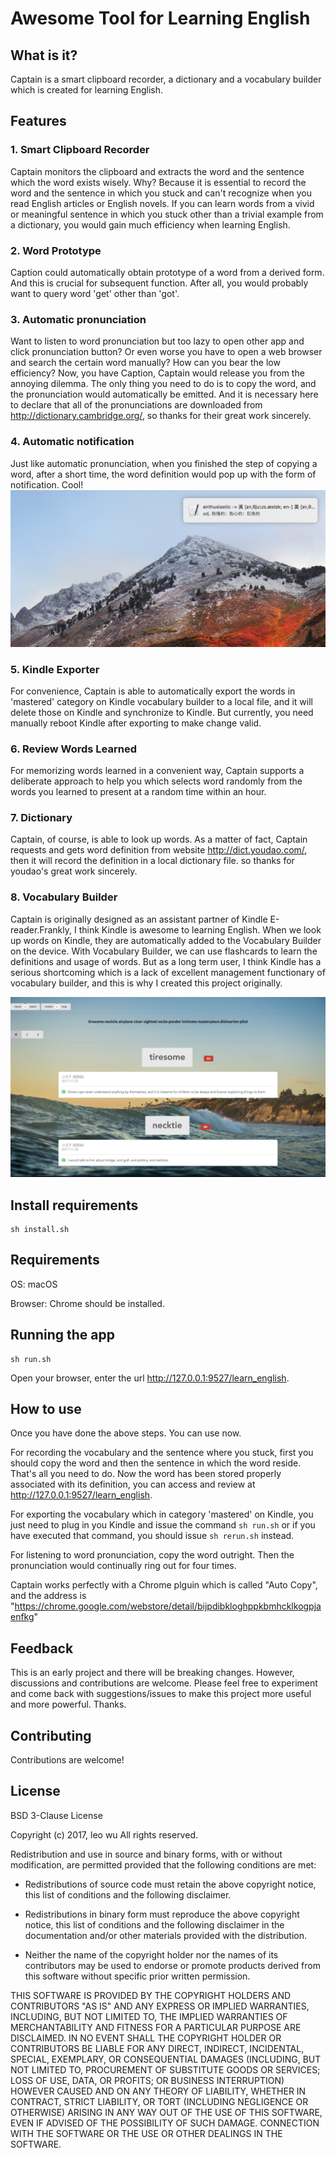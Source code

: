 # Awesome Tool for Learning English

## What is it?

Captain is a smart clipboard recorder, a dictionary and a vocabulary builder
which is created for learning English.

## Features

### 1. Smart Clipboard Recorder

Captain monitors the clipboard and extracts the word and the sentence which the
word exists wisely. Why? Because it is essential to record the word and the
sentence in which you stuck and can't recognize when you read English articles
or English novels. If you can learn words from a vivid or meaningful sentence in
which you stuck other than a trivial example from a dictionary, you would gain
much efficiency when learning English.

### 2. Word Prototype

Caption could automatically obtain prototype of a word from a derived form. And
this is crucial for subsequent function. After all, you would probably want to
query word 'get' other than 'got'.

### 3. Automatic pronunciation

Want to listen to word pronunciation but too lazy to open other app and click
pronunciation button? Or even worse you have to open a web browser and search
the certain word manually? How can you bear the low efficiency? Now, you have
Caption, Captain would release you from the annoying dilemma. The only thing you
need to do is to copy the word, and the pronunciation would automatically be
emitted. And it is necessary here to declare that all of the pronunciations are
downloaded from http://dictionary.cambridge.org/, so thanks for their great work
sincerely.

### 4. Automatic notification

Just like automatic pronunciation, when you finished the step of copying a word,
after a short time, the word definition would pop up with the form of
notification. Cool!![](src/learn_english/asset/images/screen0.jpg)

### 5. Kindle Exporter

For convenience, Captain is able to automatically export the words in 'mastered'
category on Kindle vocabulary builder to a local file, and it will delete those
on Kindle and synchronize to Kindle. But currently, you need manually reboot
Kindle after exporting to make change valid.

### 6. Review Words Learned

For memorizing words learned in a convenient way, Captain supports a deliberate
approach to help you which selects word randomly from the words you learned to
present at a random time within an hour.

### 7. Dictionary

Captain, of course, is able to look up words. As a matter of fact, Captain
requests and gets word definition from website http://dict.youdao.com/, then it
will record the definition in a local dictionary file. so thanks for youdao's
great work sincerely.

### 8. Vocabulary Builder

Captain is originally designed as an assistant partner of Kindle
E-reader.Frankly, I think Kindle is awesome to learning English. When we look up
words on Kindle, they are automatically added to the Vocabulary Builder on the
device. With Vocabulary Builder, we can use flashcards to learn the definitions
and usage of words. But as a long term user, I think Kindle has a serious
shortcoming which is a lack of excellent management functionary of vocabulary
builder, and this is why I created this project originally.

![](src/learn_english/asset/images/screen1.jpg)

## Install requirements

```
sh install.sh
```

## Requirements

OS: macOS

Browser: Chrome should be installed.

## Running the app

    sh run.sh

Open your browser, enter the url http://127.0.0.1:9527/learn_english.

## How to use

Once you have done the above steps. You can use now.

For recording the vocabulary and the sentence where you stuck, first you should
copy the word and then the sentence in which the word reside. That's all you
need to do. Now the word has been stored properly associated with its
definition, you can access and review at http://127.0.0.1:9527/learn_english.

For exporting the vocabulary which in category 'mastered' on Kindle, you just
need to plug in you Kindle and issue the command `sh run.sh` or if you have
executed that command, you should issue `sh rerun.sh` instead.

For listening to word pronunciation, copy the word outright. Then the
pronunciation would continually ring out for four times.

Captain works perfectly with a Chrome plguin which is called "Auto Copy", and the address is "https://chrome.google.com/webstore/detail/bijpdibkloghppkbmhcklkogpjaenfkg"

## Feedback

This is an early project and there will be breaking changes. However,
discussions and contributions are welcome. Please feel free to experiment and
come back with suggestions/issues to make this project more useful and more
powerful. Thanks.

## Contributing

Contributions are welcome!

## License

BSD 3-Clause License

Copyright (c) 2017, leo wu
All rights reserved.

Redistribution and use in source and binary forms, with or without
modification, are permitted provided that the following conditions are met:

* Redistributions of source code must retain the above copyright notice, this
  list of conditions and the following disclaimer.

* Redistributions in binary form must reproduce the above copyright notice,
  this list of conditions and the following disclaimer in the documentation
  and/or other materials provided with the distribution.

* Neither the name of the copyright holder nor the names of its
  contributors may be used to endorse or promote products derived from
  this software without specific prior written permission.

THIS SOFTWARE IS PROVIDED BY THE COPYRIGHT HOLDERS AND CONTRIBUTORS "AS IS"
AND ANY EXPRESS OR IMPLIED WARRANTIES, INCLUDING, BUT NOT LIMITED TO, THE
IMPLIED WARRANTIES OF MERCHANTABILITY AND FITNESS FOR A PARTICULAR PURPOSE ARE
DISCLAIMED. IN NO EVENT SHALL THE COPYRIGHT HOLDER OR CONTRIBUTORS BE LIABLE
FOR ANY DIRECT, INDIRECT, INCIDENTAL, SPECIAL, EXEMPLARY, OR CONSEQUENTIAL
DAMAGES (INCLUDING, BUT NOT LIMITED TO, PROCUREMENT OF SUBSTITUTE GOODS OR
SERVICES; LOSS OF USE, DATA, OR PROFITS; OR BUSINESS INTERRUPTION) HOWEVER
CAUSED AND ON ANY THEORY OF LIABILITY, WHETHER IN CONTRACT, STRICT LIABILITY,
OR TORT (INCLUDING NEGLIGENCE OR OTHERWISE) ARISING IN ANY WAY OUT OF THE USE
OF THIS SOFTWARE, EVEN IF ADVISED OF THE POSSIBILITY OF SUCH DAMAGE.
CONNECTION WITH THE SOFTWARE OR THE USE OR OTHER DEALINGS IN THE SOFTWARE.
